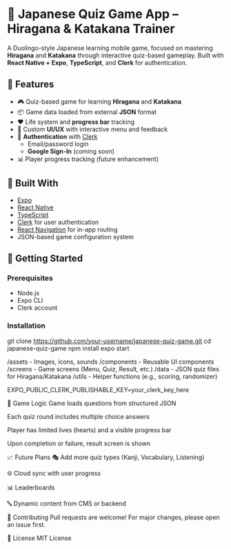 # 🎌 Japanese Quiz Game App – Hiragana & Katakana Trainer

A Duolingo-style Japanese learning mobile game, focused on mastering **Hiragana** and **Katakana** through interactive quiz-based gameplay. Built with **React Native + Expo**, **TypeScript**, and **Clerk** for authentication.

## 📱 Features

- 🎮 Quiz-based game for learning **Hiragana** and **Katakana**
- 📦 Game data loaded from external **JSON** format
- ❤️ Life system and **progress bar** tracking
- 🌈 Custom **UI/UX** with interactive menu and feedback
- 🔐 **Authentication** with [Clerk](https://clerk.dev/)
  - Email/password login
  - **Google Sign-In** (coming soon)
- 📊 Player progress tracking (future enhancement)

## 🧱 Built With

- [Expo](https://expo.dev/)
- [React Native](https://reactnative.dev/)
- [TypeScript](https://www.typescriptlang.org/)
- [Clerk](https://clerk.dev/) for user authentication
- [React Navigation](https://reactnavigation.org/) for in-app routing
- JSON-based game configuration system

## 🚀 Getting Started

### Prerequisites

- Node.js
- Expo CLI
- Clerk account

### Installation

git clone https://github.com/your-username/japanese-quiz-game.git
cd japanese-quiz-game
npm install
expo start

/assets - Images, icons, sounds
/components - Reusable UI components
/screens - Game screens (Menu, Quiz, Result, etc.)
/data - JSON quiz files for Hiragana/Katakana
/utils - Helper functions (e.g., scoring, randomizer)

EXPO_PUBLIC_CLERK_PUBLISHABLE_KEY=your_clerk_key_here

🧩 Game Logic
Game loads questions from structured JSON

Each quiz round includes multiple choice answers

Player has limited lives (hearts) and a visible progress bar

Upon completion or failure, result screen is shown

📈 Future Plans
🎭 Add more quiz types (Kanji, Vocabulary, Listening)

🌐 Cloud sync with user progress

📊 Leaderboards

🔤 Dynamic content from CMS or backend

🤝 Contributing
Pull requests are welcome! For major changes, please open an issue first.

🪪 License
MIT License
